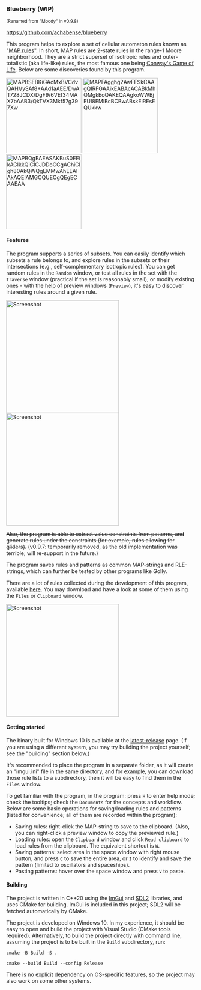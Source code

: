 ### Blueberry (WIP)
<p><sub>
(Renamed from "Moody" in v0.9.8)
</sub></p>

https://github.com/achabense/blueberry

This program helps to explore a set of cellular automaton rules known as "[MAP rules](https://golly.sourceforge.io/Help/Algorithms/QuickLife.html#map)". In short, MAP rules are 2-state rules in the range-1 Moore neighborhood. They are a strict superset of isotropic rules and outer-totalistic (aka life-like) rules, the most famous one being [Conway's Game of Life](https://conwaylife.com/wiki/Conway%27s_Game_of_Life). Below are some discoveries found by this program.

<img width="200" alt="MAPBSEBKiGAcMxBVCdvQAH//ySAf8+AAd1aAEE/DwAT728JCDX/DgF9/6VEf34MAX7bAAB3/QkTVX3Mkf57g397Xw" src="https://github.com/user-attachments/assets/1242708a-65ca-4095-9b05-3d2b9b1362fa">
<img width="200" alt="MAPFAgghg2AwFFSkCAAgQIRFGAAikEABAcACABkMhQMgkEoQAKEQAAgkoWWBjEUI8EMiBcBCBwABskEiREsEQUkkw" src="https://github.com/user-attachments/assets/25085603-7d94-4537-8cec-33f0c7cc9fc2">
<img width="200" alt="MAPBQgEAEASAKBuS0EEikACIkkQICICJDDoCCgAChiCIgh80AkQWQgEMMwAhEEAIAkAQEIAMGCQUECgQEgECAAEAA" src="https://github.com/user-attachments/assets/5d2c914d-2c90-4f75-a330-6d21c39231f5">

#### Features
The program supports a series of subsets. You can easily identify which subsets a rule belongs to, and explore rules in the subsets or their intersections (e.g., self-complementary isotropic rules). You can get random rules in the `Random` window, or test all rules in the set with the `Traverse` window (practical if the set is reasonably small), or modify existing ones - with the help of preview windows (`Preview`), it's easy to discover interesting rules around a given rule.

<img width="300" alt="Screenshot" src="https://github.com/user-attachments/assets/5414db0a-a4a9-4930-86f6-d45ddaafbe36">
<img width="300" alt="Screenshot" src="https://github.com/user-attachments/assets/fa467202-d50d-4aa6-9030-10c0aae00e6d">

~~Also, the program is able to extract value constraints from patterns, and generate rules under the constraints (for example, rules allowing for gliders).~~ (v0.9.7: temporarily removed, as the old implementation was terrible; will re-support in the future.)

The program saves rules and patterns as common MAP-strings and RLE-strings, which can further be tested by other programs like Golly.

There are a lot of rules collected during the development of this program, available [here](https://github.com/achabense/blueberry/tree/main/rules). You may download and have a look at some of them using the `Files` or `Clipboard` window.

<img width="300" alt="Screenshot" src="https://github.com/user-attachments/assets/0d6c5336-5b37-4575-b19e-22c52d363a1a">

#### Getting started
The binary built for Windows 10 is available at the [latest-release](https://github.com/achabense/blueberry/releases/latest) page. (If you are using a different system, you may try building the project yourself; see the "building" section below.)

It's recommended to place the program in a separate folder, as it will create an "imgui.ini" file in the same directory, and for example, you can download those rule lists to a subdirectory, then it will be easy to find them in the `Files` window.

To get familiar with the program, in the program: press `H` to enter help mode; check the tooltips; check the `Documents` for the concepts and workflow. Below are some basic operations for saving/loading rules and patterns (listed for convenience; all of them are recorded within the program):
- Saving rules: right-click the MAP-string to save to the clipboard. (Also, you can right-click a preview window to copy the previewed rule.)
- Loading rules: open the `Clipboard` window and click `Read clipboard` to load rules from the clipboard. The equivalent shortcut is `W`.
- Saving patterns: select area in the space window with right mouse button, and press `C` to save the entire area, or `I` to identify and save the pattern (limited to oscillators and spaceships).
- Pasting patterns: hover over the space window and press `V` to paste.

#### Building
The project is written in C++20 using the [ImGui](https://github.com/ocornut/imgui) and [SDL2](https://github.com/libsdl-org/SDL) libraries, and uses CMake for building. ImGui is included in this project; SDL2 will be fetched automatically by CMake.

The project is developed on Windows 10. In my experience, it should be easy to open and build the project with Visual Studio (CMake tools required). Alternatively, to build the project directly with command line, assuming the project is to be built in the `Build` subdirectory, run:
```
cmake -B Build -S .

cmake --build Build --config Release
```

There is no explicit dependency on OS-specific features, so the project may also work on some other systems.